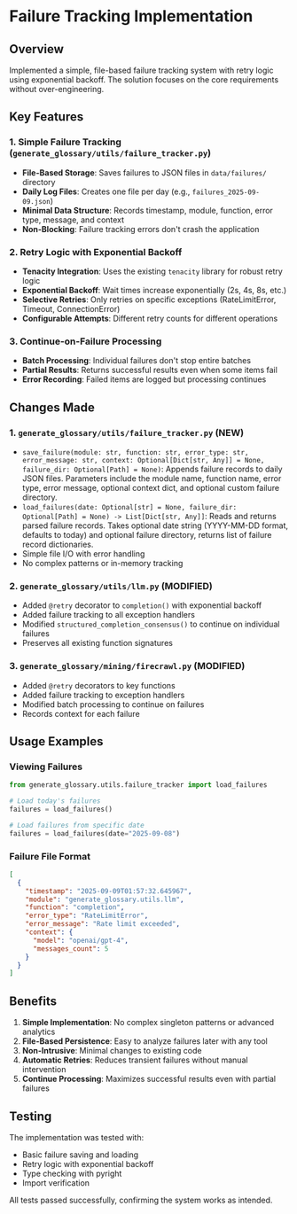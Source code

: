 # Failure Tracking Implementation

## Overview
Implemented a simple, file-based failure tracking system with retry logic using exponential backoff. The solution focuses on the core requirements without over-engineering.

## Key Features

### 1. Simple Failure Tracking (`generate_glossary/utils/failure_tracker.py`)
- **File-Based Storage**: Saves failures to JSON files in `data/failures/` directory
- **Daily Log Files**: Creates one file per day (e.g., `failures_2025-09-09.json`)
- **Minimal Data Structure**: Records timestamp, module, function, error type, message, and context
- **Non-Blocking**: Failure tracking errors don't crash the application

### 2. Retry Logic with Exponential Backoff
- **Tenacity Integration**: Uses the existing `tenacity` library for robust retry logic
- **Exponential Backoff**: Wait times increase exponentially (2s, 4s, 8s, etc.)
- **Selective Retries**: Only retries on specific exceptions (RateLimitError, Timeout, ConnectionError)
- **Configurable Attempts**: Different retry counts for different operations

### 3. Continue-on-Failure Processing
- **Batch Processing**: Individual failures don't stop entire batches
- **Partial Results**: Returns successful results even when some items fail
- **Error Recording**: Failed items are logged but processing continues

## Changes Made

### 1. `generate_glossary/utils/failure_tracker.py` (NEW)
- `save_failure(module: str, function: str, error_type: str, error_message: str, context: Optional[Dict[str, Any]] = None, failure_dir: Optional[Path] = None)`: Appends failure records to daily JSON files. Parameters include the module name, function name, error type, error message, optional context dict, and optional custom failure directory.
- `load_failures(date: Optional[str] = None, failure_dir: Optional[Path] = None) -> List[Dict[str, Any]]`: Reads and returns parsed failure records. Takes optional date string (YYYY-MM-DD format, defaults to today) and optional failure directory, returns list of failure record dictionaries.
- Simple file I/O with error handling
- No complex patterns or in-memory tracking

### 2. `generate_glossary/utils/llm.py` (MODIFIED)
- Added `@retry` decorator to `completion()` with exponential backoff
- Added failure tracking to all exception handlers
- Modified `structured_completion_consensus()` to continue on individual failures
- Preserves all existing function signatures

### 3. `generate_glossary/mining/firecrawl.py` (MODIFIED)
- Added `@retry` decorators to key functions
- Added failure tracking to exception handlers
- Modified batch processing to continue on failures
- Records context for each failure

## Usage Examples

### Viewing Failures
```python
from generate_glossary.utils.failure_tracker import load_failures

# Load today's failures
failures = load_failures()

# Load failures from specific date
failures = load_failures(date="2025-09-08")
```

### Failure File Format
```json
[
  {
    "timestamp": "2025-09-09T01:57:32.645967",
    "module": "generate_glossary.utils.llm",
    "function": "completion",
    "error_type": "RateLimitError",
    "error_message": "Rate limit exceeded",
    "context": {
      "model": "openai/gpt-4",
      "messages_count": 5
    }
  }
]
```

## Benefits

1. **Simple Implementation**: No complex singleton patterns or advanced analytics
2. **File-Based Persistence**: Easy to analyze failures later with any tool
3. **Non-Intrusive**: Minimal changes to existing code
4. **Automatic Retries**: Reduces transient failures without manual intervention
5. **Continue Processing**: Maximizes successful results even with partial failures

## Testing

The implementation was tested with:
- Basic failure saving and loading
- Retry logic with exponential backoff
- Type checking with pyright
- Import verification

All tests passed successfully, confirming the system works as intended.